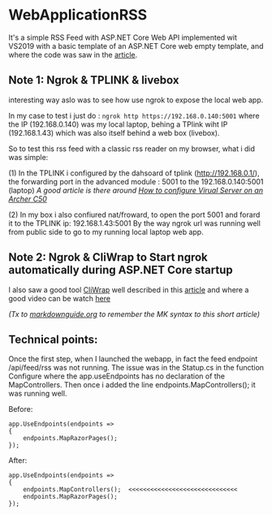 # WebApplicationRSS
It's a simple RSS Feed with ASP.NET Core Web API implemented wit VS2019 with a basic template of an ASP.NET Core web empty template,
and where the code was saw in the [article](https://referbruv.com/blog/posts/creating-a-simple-rss-feed-with-aspnet-core-web-api).

## Note 1: Ngrok & TPLINK & livebox
interesting way aslo was to see how use ngrok to expose the local web app.

In my case to test i just do : `ngrok http https://192.168.0.140:5001` where the IP (192.168.0.140) was my local laptop, behing a TPlink wiht IP (192.168.1.43)
which was also itself behind a web box (livebox).

So to test this rss feed with a classic rss reader on my browser, what i did was simple:

(1) In the TPLINK i configured by the dahsoard of tplink (http://192.168.0.1/), the forwarding port in the advanced module : 5001 to the 192.168.0.140:5001 (laptop)
*A good article is there around [How to configure Virual Server on an Archer C50](https://www.tp-link.com/us/support/faq/1721/)*

(2) In my box i also confiured nat/froward, to open the port 5001 and forard it to the TPLINK ip: 192.168.1.43:5001
By the way ngrok url was running well from public side to go to my running local laptop web app.




## Note 2: Ngrok & CliWrap to Start ngrok automatically during ASP.NET Core startup
I also saw  a good tool [CliWrap](https://github.com/Tyrrrz/CliWrap) well described in this [article](https://www.twilio.com/blog/integrate-ngrok-into-aspdotnet-core-startup-and-automatically-update-your-webhook-urls)
and where a good video can be watch [here](https://www.youtube.com/watch?v=3_Ucw3Fflmo.)

*(Tx to [markdownguide.org](https://www.markdownguide.org/cheat-sheet/) to remember the MK syntax to this short article)*

## Technical points:
Once the first step, when I launched the webapp, in fact the feed endpoint /api/feed/rss was not running. The issue was in the Statup.cs in the function Configure where the app.useEndpoints has no declaration of the MapControllers.
Then once i added the line endpoints.MapControllers(); it was running well.

Before:
```
app.UseEndpoints(endpoints =>
{
    endpoints.MapRazorPages();
});
 ```

After:

```
app.UseEndpoints(endpoints =>
{
    endpoints.MapControllers();  <<<<<<<<<<<<<<<<<<<<<<<<<<<<<<
    endpoints.MapRazorPages();
});
```
